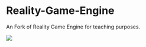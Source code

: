 # Reality-Game-Engine
An Fork of Reality Game Engine for teaching purposes.

![](https://i.imgur.com/44IeKeI.gif)
